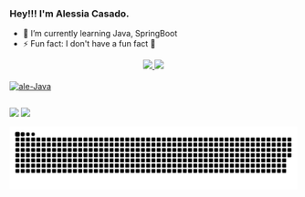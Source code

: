 ### Hey!!! I'm Alessia Casado.


- 🌱 I’m currently learning Java, SpringBoot
- ⚡ Fun fact: I don't have a fun fact 🤪

<div align="center">
  <a href="https://github.com/AleehSophia">
  <img height="160em" src="https://github-readme-stats.vercel.app/api?username=AleehSophia&show_icons=true&theme=dracula&include_all_commits=true&count_private=true"/>
  <img height="160em" src="https://github-readme-stats.vercel.app/api/top-langs/?username=AleehSophia&layout=compact&langs_count=7&theme=dracula"/>
</div>
 <div style="display: inline_block"><br>
  <img align="center" alt="ale-Java" height="80" width="80" <img src="https://cdn.jsdelivr.net/gh/devicons/devicon/icons/java/java-original-wordmark.svg" />
</div>   
  
##

<div>  
  <a href="https://www.linkedin.com/in/alessia-casado-10838b205/" target="_blank"><img src="https://img.shields.io/badge/-LinkedIn-%230077B5?style=for-the-badge&logo=linkedin&logoColor=white" target="_blank"></a>
  <a href="https://discord.com/channels/@me" target="_blank"><img src="https://img.shields.io/badge/Discord-7289DA?style=for-the-badge&logo=discord&logoColor=white" target="_blank"></a>   
</div>  
  
![Snake animation](https://github.com/AleehSophia/AleehSophia/blob/output/github-contribution-grid-snake.svg)  
